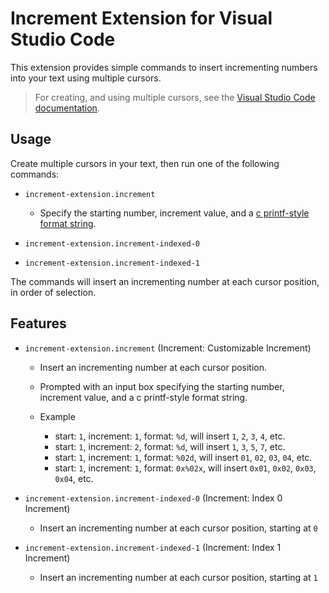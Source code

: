 # Increment Extension for Visual Studio Code

This extension provides simple commands to insert incrementing numbers into your text using multiple cursors.

> For creating, and using multiple cursors, see the [Visual Studio Code documentation](https://code.visualstudio.com/docs/editor/codebasics#_multiple-selections-multicursor).

## Usage

Create multiple cursors in your text, then run one of the following commands:

- `increment-extension.increment`

  - Specify the starting number, increment value, and a [c printf-style format string](https://cplusplus.com/reference/cstdio/printf/).

- `increment-extension.increment-indexed-0`
- `increment-extension.increment-indexed-1`

The commands will insert an incrementing number at each cursor position, in order of selection.

## Features

- `increment-extension.increment` (Increment: Customizable Increment)

  - Insert an incrementing number at each cursor position.
  - Prompted with an input box specifying the starting number, increment value, and a c printf-style format string.
  - Example

    - start: `1`, increment: `1`, format: `%d`, will insert `1`, `2`, `3`, `4`, etc.
    - start: `1`, increment: `2`, format: `%d`, will insert `1`, `3`, `5`, `7`, etc.
    - start: `1`, increment: `1`, format: `%02d`, will insert `01`, `02`, `03`, `04`, etc.
    - start: `1`, increment: `1`, format: `0x%02x`, will insert `0x01`, `0x02`, `0x03`, `0x04`, etc.

- `increment-extension.increment-indexed-0` (Increment: Index 0 Increment)

  - Insert an incrementing number at each cursor position, starting at `0`

- `increment-extension.increment-indexed-1` (Increment: Index 1 Increment)

  - Insert an incrementing number at each cursor position, starting at `1`
